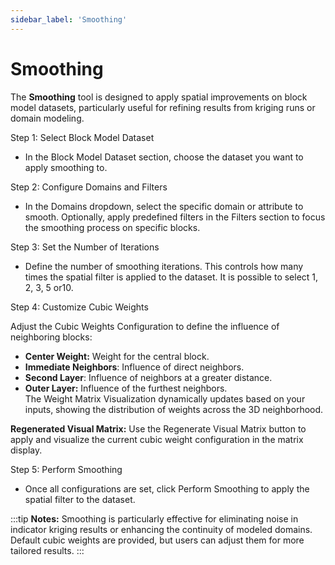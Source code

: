 ```yaml
---
sidebar_label: 'Smoothing'
---
```


# Smoothing

The **Smoothing** tool is designed to apply spatial improvements on block model datasets, particularly useful for refining results from kriging runs or domain modeling.

Step 1: Select Block Model Dataset

* In the Block Model Dataset section, choose the dataset you want to apply smoothing to.

Step 2: Configure Domains and Filters

* In the Domains dropdown, select the specific domain or attribute to smooth. Optionally, apply predefined filters in the Filters section to focus the smoothing process on specific blocks.

Step 3: Set the Number of Iterations

* Define the number of smoothing iterations. This controls how many times the spatial filter is applied to the dataset. It is possible to select 1, 2, 3, 5 or10.

Step 4: Customize Cubic Weights

Adjust the Cubic Weights Configuration to define the influence of neighboring blocks:

* **Center Weight:** Weight for the central block.  
* **Immediate Neighbors**: Influence of direct neighbors.  
* **Second Layer**: Influence of neighbors at a greater distance.  
* **Outer Layer:** Influence of the furthest neighbors.  
  The Weight Matrix Visualization dynamically updates based on your inputs, showing the distribution of weights across the 3D neighborhood.

**Regenerated Visual Matrix:** Use the Regenerate Visual Matrix button to apply and visualize the current cubic weight configuration in the matrix display.

Step 5: Perform Smoothing

* Once all configurations are set, click Perform Smoothing to apply the spatial filter to the dataset.

:::tip
**Notes:** Smoothing is particularly effective for eliminating noise in indicator kriging results or enhancing the continuity of modeled domains. Default cubic weights are provided, but users can adjust them for more tailored results.
:::
